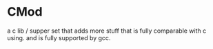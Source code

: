 # CMod
a c lib / supper set that adds more stuff that is fully comparable with c using. and is fully supported by gcc.
